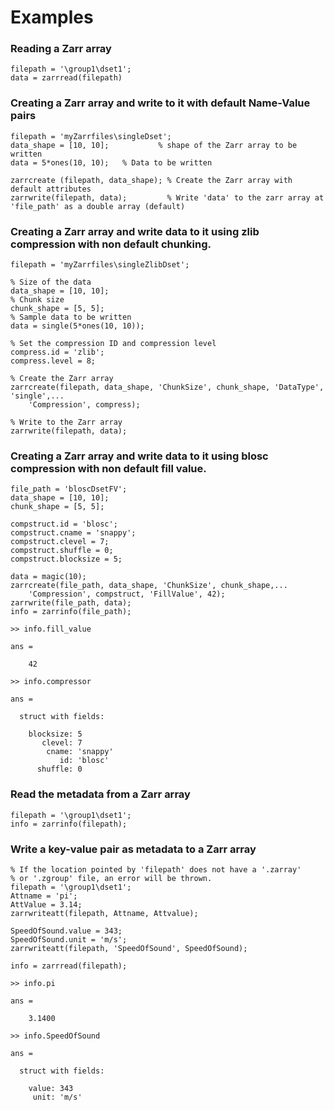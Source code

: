 # Examples

### Reading a Zarr array
```
filepath = '\group1\dset1';
data = zarrread(filepath)
```

### Creating a Zarr array and write to it with default Name-Value pairs
```
filepath = 'myZarrfiles\singleDset';
data_shape = [10, 10];           % shape of the Zarr array to be written
data = 5*ones(10, 10);   % Data to be written

zarrcreate (filepath, data_shape); % Create the Zarr array with default attributes
zarrwrite(filepath, data);         % Write 'data' to the zarr array at 'file_path' as a double array (default)
```

### Creating a Zarr array and write data to it using zlib compression with non default chunking.
```
filepath = 'myZarrfiles\singleZlibDset';

% Size of the data
data_shape = [10, 10];
% Chunk size
chunk_shape = [5, 5];
% Sample data to be written
data = single(5*ones(10, 10));

% Set the compression ID and compression level
compress.id = 'zlib';
compress.level = 8;

% Create the Zarr array
zarrcreate(filepath, data_shape, 'ChunkSize', chunk_shape, 'DataType', 'single',...
	'Compression', compress);
	
% Write to the Zarr array
zarrwrite(filepath, data);
```


### Creating a Zarr array and write data to it using blosc compression with non default fill value.
```
file_path = 'bloscDsetFV';
data_shape = [10, 10];
chunk_shape = [5, 5];

compstruct.id = 'blosc';
compstruct.cname = 'snappy';
compstruct.clevel = 7;
compstruct.shuffle = 0;
compstruct.blocksize = 5;

data = magic(10);
zarrcreate(file_path, data_shape, 'ChunkSize', chunk_shape,...
    'Compression', compstruct, 'FillValue', 42);
zarrwrite(file_path, data);
info = zarrinfo(file_path);

>> info.fill_value

ans =

    42

>> info.compressor

ans = 

  struct with fields:

    blocksize: 5
       clevel: 7
        cname: 'snappy'
           id: 'blosc'
      shuffle: 0
```


### Read the metadata from a Zarr array
```
filepath = '\group1\dset1';
info = zarrinfo(filepath);
```


### Write a key-value pair as metadata to a Zarr array
```
% If the location pointed by 'filepath' does not have a '.zarray'
% or '.zgroup' file, an error will be thrown.
filepath = '\group1\dset1'; 
Attname = 'pi';
AttValue = 3.14;
zarrwriteatt(filepath, Attname, Attvalue);

SpeedOfSound.value = 343;
SpeedOfSound.unit = 'm/s';
zarrwriteatt(filepath, 'SpeedOfSound', SpeedOfSound);

info = zarrread(filepath);

>> info.pi

ans =

    3.1400

>> info.SpeedOfSound

ans = 

  struct with fields:

    value: 343
     unit: 'm/s'
```
